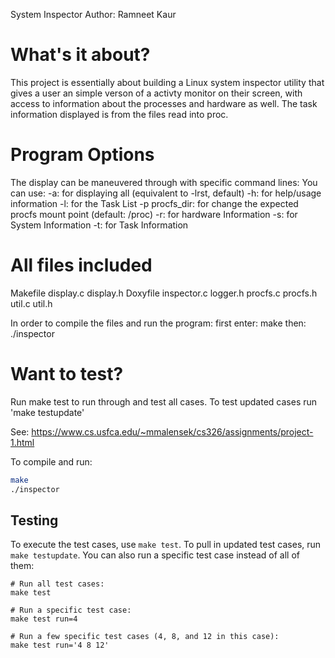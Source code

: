 System Inspector
Author: Ramneet Kaur

# What's it about?
This project is essentially about building a Linux system inspector utility that gives a user an simple verson of a activty monitor on their screen, with access to information about the processes and hardware as well. The task information displayed is from the files read into proc. 

# Program Options
The display can be maneuvered through with specific command lines:
You can use:
-a: for displaying all (equivalent to -lrst, default)
-h: for help/usage information
-l: for the Task List
-p procfs_dir: for change the expected procfs mount point (default: /proc)
-r: for hardware Information
-s: for System Information
-t: for Task Information

# All files included
Makefile
display.c
display.h
Doxyfile
inspector.c
logger.h
procfs.c
procfs.h
util.c
util.h

In order to compile the files and run the program:
first enter: make
then: ./inspector

# Want to test?
Run make test to run through and test all cases. To test updated cases run 'make testupdate'


See: https://www.cs.usfca.edu/~mmalensek/cs326/assignments/project-1.html 

To compile and run:

```bash
make
./inspector
```

## Testing

To execute the test cases, use `make test`. To pull in updated test cases, run `make testupdate`. You can also run a specific test case instead of all of them:

```
# Run all test cases:
make test

# Run a specific test case:
make test run=4

# Run a few specific test cases (4, 8, and 12 in this case):
make test run='4 8 12'
```
